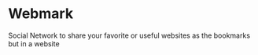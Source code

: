 # Webmark

Social Network to share your favorite or useful websites as the bookmarks but in a website
